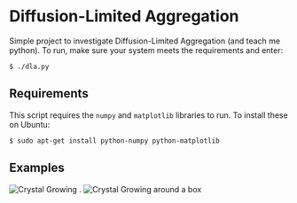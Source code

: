 Diffusion-Limited Aggregation
=============================

Simple project to investigate Diffusion-Limited Aggregation (and teach me python). To run, make sure 
your system meets the requirements and enter:

    $ ./dla.py
    
Requirements
------------

This script requires the `numpy` and `matplotlib` libraries to run. To install these on Ubuntu:

    $ sudo apt-get install python-numpy python-matplotlib
    

Examples
--------

![Crystal Growing](/hemmer/pyDLA/raw/master/img/n20000.png) . 
![Crystal Growing around a box](/hemmer/pyDLA/raw/master/img/n20000box.png)